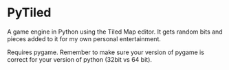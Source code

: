 PyTiled
=======

A game engine in Python using the Tiled Map editor. It gets random bits and pieces added to it for my own personal entertainment.

Requires pygame. Remember to make sure your version of pygame is correct for your version of python (32bit vs 64 bit).
